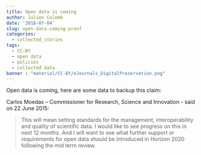 ```yaml
---
title: Open data is coming
author: Julien Colomb
date: '2018-07-04'
slug: open-data-coming-proof
categories:
  - collected_stories
tags:
  - CC-BY
  - open data
  - policies
  - collected data
banner : "material/CC-BY/eJournals_DigitalPreservation.png"  
---
```


Open data is coming, here are some data to backup this claim:


Carlos Moedas – Commissioner for Research, Science and Innovation - said on 22 June 2015:


>This will mean setting standards for the management, interoperability and quality of scientific data. I would like to see progress on this in next 12 months. And I will want to see what further support or requirements for open data should be introduced in Horizon 2020 following the mid term review.

